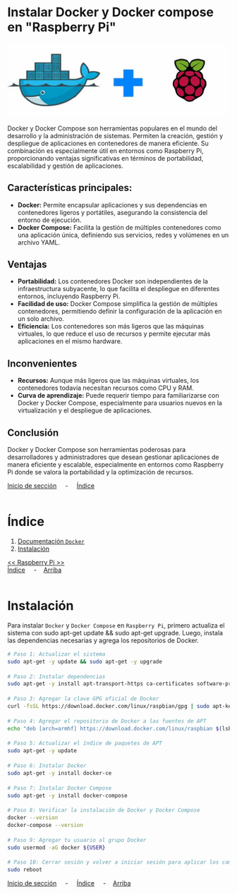 # Instalar Docker y Docker compose en "Raspberry Pi"

![Header](../img/ima-raspberrypi-docker-header-01.png)

Docker y Docker Compose son herramientas populares en el mundo del desarrollo y la administración de sistemas. Permiten la creación, gestión y despliegue de aplicaciones en contenedores de manera eficiente. Su combinación es especialmente útil en entornos como Raspberry Pi, proporcionando ventajas significativas en términos de portabilidad, escalabilidad y gestión de aplicaciones.

## Características principales:

* **Docker:** Permite encapsular aplicaciones y sus dependencias en contenedores ligeros y portátiles, asegurando la consistencia del entorno de ejecución.
* **Docker Compose:** Facilita la gestión de múltiples contenedores como una aplicación única, definiendo sus servicios, redes y volúmenes en un archivo YAML.

## Ventajas

* **Portabilidad:** Los contenedores Docker son independientes de la infraestructura subyacente, lo que facilita el despliegue en diferentes entornos, incluyendo Raspberry Pi.
* **Facilidad de uso:** Docker Compose simplifica la gestión de múltiples contenedores, permitiendo definir la configuración de la aplicación en un solo archivo.
* **Eficiencia:** Los contenedores son más ligeros que las máquinas virtuales, lo que reduce el uso de recursos y permite ejecutar más aplicaciones en el mismo hardware.

## Inconvenientes

* **Recursos:** Aunque más ligeros que las máquinas virtuales, los contenedores todavía necesitan recursos como CPU y RAM.
* **Curva de aprendizaje:** Puede requerir tiempo para familiarizarse con Docker y Docker Compose, especialmente para usuarios nuevos en la virtualización y el despliegue de aplicaciones.

## Conclusión

Docker y Docker Compose son herramientas poderosas para desarrolladores y administradores que desean gestionar aplicaciones de manera eficiente y escalable, especialmente en entornos como Raspberry Pi donde se valora la portabilidad y la optimización de recursos.

[Inicio de sección](#instalar-docker-y-docker-compose-en-raspberry-pi) &nbsp; &nbsp; - &nbsp; &nbsp; [Índice](#índice)
<br><br>

# Índice
1. [Documentación `Docker`](../docker/docker.md)
2. [Instalación](#instalación)
   

[<< Raspberry Pi >>](./raspberrypi.md)<br>
[Índice](#índice) &nbsp; &nbsp; - &nbsp; &nbsp;[Arriba](#instalar-docker-y-docker-compose-en-raspberry-pi)
<br><br>

# Instalación
Para instalar `Docker` y `Docker Compose` en `Raspberry Pi`, primero actualiza el sistema con sudo apt-get update && sudo apt-get upgrade. Luego, instala las dependencias necesarias y agrega los repositorios de Docker.

```bash
# Paso 1: Actualizar el sistema
sudo apt-get -y update && sudo apt-get -y upgrade

# Paso 2: Instalar dependencias
sudo apt-get -y install apt-transport-https ca-certificates software-properties-common

# Paso 3: Agregar la clave GPG oficial de Docker
curl -fsSL https://download.docker.com/linux/raspbian/gpg | sudo apt-key add -

# Paso 4: Agregar el repositorio de Docker a las fuentes de APT
echo "deb [arch=armhf] https://download.docker.com/linux/raspbian $(lsb_release -cs) stable" | sudo tee /etc/apt/sources.list.d/docker.list

# Paso 5: Actualizar el índice de paquetes de APT
sudo apt-get -y update

# Paso 6: Instalar Docker
sudo apt-get -y install docker-ce

# Paso 7: Instalar Docker Compose
sudo apt-get -y install docker-compose

# Paso 8: Verificar la instalación de Docker y Docker Compose
docker --version
docker-compose --version

# Paso 9: Agregar tu usuario al grupo Docker
sudo usermod -aG docker ${USER}

# Paso 10: Cerrar sesión y volver a iniciar sesión para aplicar los cambios de grupo
sudo reboot
```

[Inicio de sección](#instalación) &nbsp; &nbsp; - &nbsp; &nbsp; [Índice](#índice) &nbsp; &nbsp; - &nbsp; &nbsp;[Arriba](#instalar-docker-y-docker-compose-en-raspberry-pi)
<br><br>
